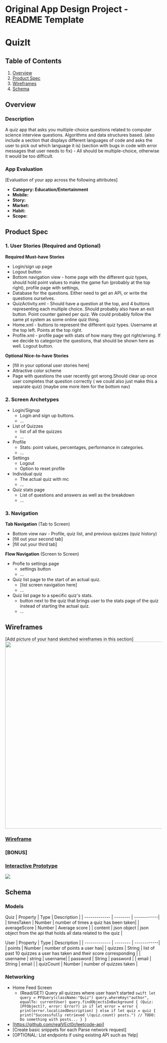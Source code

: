 Original App Design Project - README Template
===

# QuizIt

## Table of Contents
1. [Overview](#Overview)
1. [Product Spec](#Product-Spec)
1. [Wireframes](#Wireframes)
2. [Schema](#Schema)

## Overview
### Description
A quiz app that asks you multiple-choice questions related to computer science interview questions. Algorithms and data structures based. (also include a section that displays different languages of code and asks the user to pick out which language it is) (section with bugs in code with error messages that user needs to fix) - All should be multiple-choice, otherwise it would be too difficult.


### App Evaluation
[Evaluation of your app across the following attributes]
- **Category: Education/Entertainment**
- **Mobile:**
- **Story:**
- **Market:**
- **Habit:**
- **Scope:**

## Product Spec

### 1. User Stories (Required and Optional)

**Required Must-have Stories**


* Login/sign up page
* Logout button
* Bottom navigation view - home page with the different quiz types, should hold point values to make the game fun (probably at the top right), profile page with settings, 
* Database for the questions. Either need to get an API, or write the questions ourselves.
* QuizActivity.xml - Should have a question at the top, and 4 buttons representing each multiple choice. Should probably also have an exit button. Point counter gained per quiz. We could probably follow the same pt system as some online quiz thing. 
* Home.xml - buttons to represent the different quiz types. Username at the top left. Points at the top right. 
* Profile.xml - profile page with stats of how many they got right/wrong. If we decide to categorize the questions, that should be shown here as well. Logout button. 

**Optional Nice-to-have Stories**

* [fill in your optional user stories here]
* Attractive color scheme
* Page with questions the user recently got wrong.Should clear up once user completes that question correctly ( we could also just make this a separate quiz)  (maybe one more item for the bottom nav)

### 2. Screen Archetypes

* Login/Signup
   * Login and sign up buttons.
   * ...
* List of Quizzes 
   * list of all the quizzes 
   * ...
* Profile
   * Stats: point values, percentages, performance in categories.
   * ...
* Settings
   * Logout
   * Option to reset profile
* Individual quiz
   * The actual quiz with mc
   * ...
* Quiz stats page
   * List of questions and answers as well as the breakdown 
   * ...

### 3. Navigation

**Tab Navigation** (Tab to Screen)

* Bottom view nav - Profile, quiz list, and previous quizzes (quiz history)
* [fill out your second tab]
* [fill out your third tab]

**Flow Navigation** (Screen to Screen)

* Profle to settings page
   * settings button 
   * ...
* Quiz list page to the start of an actual quiz.
   * [list screen navigation here]
   * ...
* Quiz list page to a specific quiz's stats.
   * button next to the quiz that brings user to the stats page of the quiz instead of starting the actual quiz. 
   * ...

## Wireframes
[Add picture of your hand sketched wireframes in this section]
<img src="Wireframe.png" width=600>

### [Wireframe](https://www.figma.com/file/4rbI4pwN6ke5u0SD7onNtG/QuizApp?node-id=0%3A1)

### [BONUS]
### [Interactive Prototype](https://www.figma.com/proto/4rbI4pwN6ke5u0SD7onNtG/QuizApp?node-id=2%3A2&scaling=scale-down&page-id=0%3A1&starting-point-node-id=2%3A2)
<img src="prototype.gif">

## Schema 
### Models
  Quiz
   | Property      | Type     | Description |
   | ------------- | -------- | ------------|
   | timesTaken    | Number   | number of times a quiz has been taken|
   | averageScore  | Number   | Average score |
   | content       | json object  | json object from the api that holds all data related to the quiz |
   
  User
   | Property      | Type     | Description |
   | ------------- | -------- | ------------|
   | points        | Number   | number of points a user has|
   | quizzes       | String   | list of past 10 quizzes a user has taken and their score corresponding |
   | username        | string     | username|
   | password       | String   | password |
   | email | String   | email |
   | quizCount   | Number   | number of quizzes taken |

### Networking
- Home Feed Screen
  - (Read/GET) Query all quizzes where user hasn't started
         ```swift
         let query = PFQuery(className:"Quiz")
         query.whereKey("author", equalTo: currentUser)
         query.findObjectsInBackground { (Quiz: [PFObject]?, error: Error?) in
            if let error = error { 
               print(error.localizedDescription)
            } else if let quiz = quiz {
               print("Successfully retrieved \(quiz.count) posts.")
           // TODO: Do something with posts...
            }
         }
         ```
- [https://github.com/realVEct0r/leetcode-api]
- [Create basic snippets for each Parse network request]
- [OPTIONAL: List endpoints if using existing API such as Yelp]
